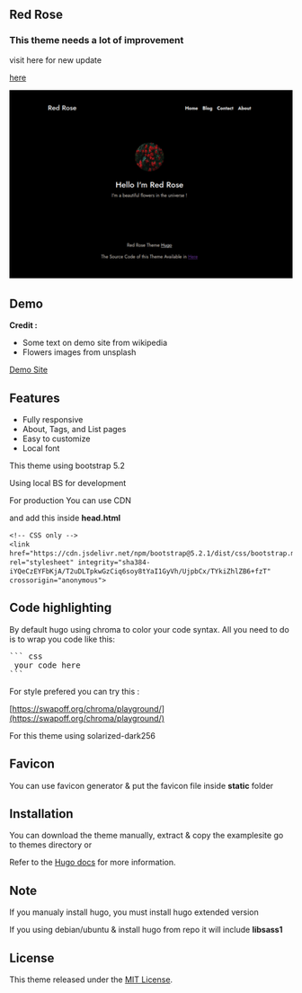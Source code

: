 ## Red Rose

### This theme needs a lot of improvement

visit here for new update

[here](https://github.com/httpsecure/hugo-cat)

![rose](https://raw.githubusercontent.com/httpsecure/hugo-theme-red-rose/main/images/screenshot.png)


## Demo

**Credit :**

 * Some text on demo site from wikipedia
 * Flowers images from unsplash

 
 [Demo Site](https://red-rose.netlify.app)

## Features

* Fully responsive
* About, Tags, and List pages
* Easy to customize
* Local font 

This theme using bootstrap 5.2

Using local BS for development

For production You can use CDN

and add this inside **head.html**
```
<!-- CSS only -->
<link href="https://cdn.jsdelivr.net/npm/bootstrap@5.2.1/dist/css/bootstrap.min.css" rel="stylesheet" integrity="sha384-iYQeCzEYFbKjA/T2uDLTpkwGzCiq6soy8tYaI1GyVh/UjpbCx/TYkiZhlZB6+fzT" crossorigin="anonymous">
```

## Code highlighting

By default hugo using chroma to color your code syntax. All you need to do is to wrap you code like this:

<pre>
``` css
 your code here
```
</pre>
For style prefered you can try this :

[https://swapoff.org/chroma/playground/](https://swapoff.org/chroma/playground/)

For this theme using solarized-dark256

## Favicon

You can use favicon generator & put the favicon file inside **static** folder

## Installation

You can download the theme manually, extract & copy the examplesite go to themes directory
or

Refer to the [Hugo docs](https://gohugo.io/getting-started/quick-start/) for more information.

## Note

If you manualy install hugo, you must install hugo extended version

If you using debian/ubuntu & install hugo from repo it will include **libsass1**

## License

This theme released under the [MIT License](https://github.com/httpsecure/hugo-theme-red-rose/blob/main/LICENSE).


